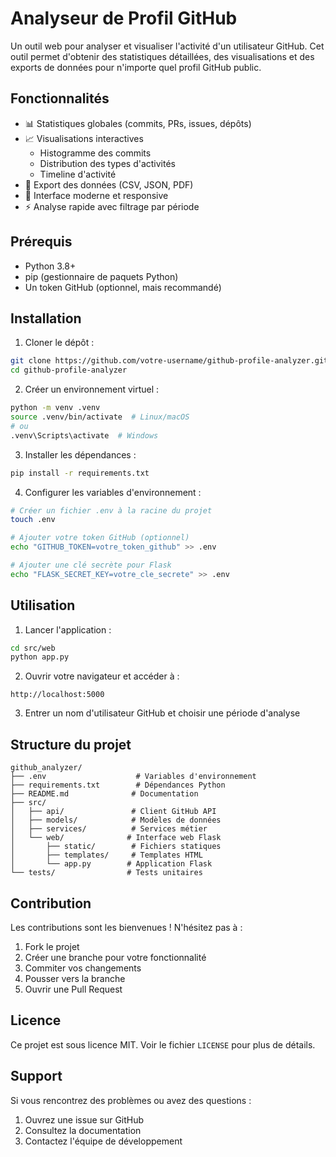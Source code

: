 # Analyseur de Profil GitHub

Un outil web pour analyser et visualiser l'activité d'un utilisateur GitHub. Cet outil permet d'obtenir des statistiques détaillées, des visualisations et des exports de données pour n'importe quel profil GitHub public.

## Fonctionnalités

- 📊 Statistiques globales (commits, PRs, issues, dépôts)
- 📈 Visualisations interactives
  - Histogramme des commits
  - Distribution des types d'activités
  - Timeline d'activité
- 💾 Export des données (CSV, JSON, PDF)
- 🎨 Interface moderne et responsive
- ⚡ Analyse rapide avec filtrage par période

## Prérequis

- Python 3.8+
- pip (gestionnaire de paquets Python)
- Un token GitHub (optionnel, mais recommandé)

## Installation

1. Cloner le dépôt :
```bash
git clone https://github.com/votre-username/github-profile-analyzer.git
cd github-profile-analyzer
```

2. Créer un environnement virtuel :
```bash
python -m venv .venv
source .venv/bin/activate  # Linux/macOS
# ou
.venv\Scripts\activate  # Windows
```

3. Installer les dépendances :
```bash
pip install -r requirements.txt
```

4. Configurer les variables d'environnement :
```bash
# Créer un fichier .env à la racine du projet
touch .env

# Ajouter votre token GitHub (optionnel)
echo "GITHUB_TOKEN=votre_token_github" >> .env

# Ajouter une clé secrète pour Flask
echo "FLASK_SECRET_KEY=votre_cle_secrete" >> .env
```

## Utilisation

1. Lancer l'application :
```bash
cd src/web
python app.py
```

2. Ouvrir votre navigateur et accéder à :
```
http://localhost:5000
```

3. Entrer un nom d'utilisateur GitHub et choisir une période d'analyse

## Structure du projet

```
github_analyzer/
├── .env                    # Variables d'environnement
├── requirements.txt        # Dépendances Python
├── README.md              # Documentation
├── src/
│   ├── api/               # Client GitHub API
│   ├── models/            # Modèles de données
│   ├── services/          # Services métier
│   └── web/              # Interface web Flask
│       ├── static/        # Fichiers statiques
│       ├── templates/     # Templates HTML
│       └── app.py        # Application Flask
└── tests/                # Tests unitaires
```

## Contribution

Les contributions sont les bienvenues ! N'hésitez pas à :
1. Fork le projet
2. Créer une branche pour votre fonctionnalité
3. Commiter vos changements
4. Pousser vers la branche
5. Ouvrir une Pull Request

## Licence

Ce projet est sous licence MIT. Voir le fichier `LICENSE` pour plus de détails.

## Support

Si vous rencontrez des problèmes ou avez des questions :
1. Ouvrez une issue sur GitHub
2. Consultez la documentation
3. Contactez l'équipe de développement 